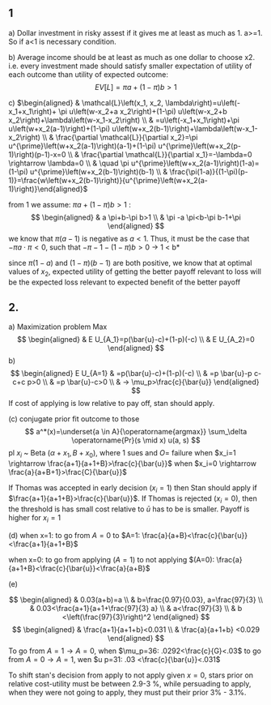 ## 1


a) 
Dollar investment in risky assest if it gives me at least as much as 1. a>=1. So if a<1 is necessary condition.

b) Average income should be at least as much as one dollar to choose x2. i.e. every investment made should satisfy smaller expectation of utility of each outcome than utility of expected outcome:
$$
E V[L]=\pi a+(1-\pi) b>1
$$

c)
$\begin{aligned} & \mathcal{L}\left(x_1, x_2, \lambda\right)=u\left(-x_1+x_1\right)+ \pi u\left(w-x_2+a x_2\right)+(1-\pi) u\left(w-x_2+b x_2\right)+\lambda\left(w-x_1-x_2\right) \\ & =u\left(-x_1+x_1\right)+\pi u\left(w+x_2(a-1)\right)+(1-\pi) u\left(w+x_2(b-1)\right)+\lambda\left(w-x_1-x_2\right) \\ & \frac{\partial \mathcal{L}}{\partial x_2}=\pi u^{\prime}\left(w+x_2(a-1)\right)(a-1)+(1-\pi) u^{\prime}\left(w+x_2(p-1)\right)(p-1)-x=0 \\ & \frac{\partial \mathcal{L}}{\partial x_1}=-\lambda=0 \rightarrow \lambda=0 \\ & \quad \pi u^{\prime}\left(w+x_2(a-1)\right)(1-a)=(1-\pi) u^{\prime}\left(w+x_2(b-1)\right)(b-1) \\ & \frac{\pi(1-a)}{(1-\pi)(p-1)}=\frac{w\left(w+x_2(b-1)\right)}{u^{\prime}\left(w+x_2(a-1)\right)}\end{aligned}$

from 1 we assume: $\pi a+(1-\pi) b>1$ :
$$
\begin{aligned}
& a \pi+b-\pi b>1 \\
& \pi -a \pi<b-\pi b-1+\pi
\end{aligned}
$$
we know that $\pi(a-1)$ is negative as $a<1$. Thus, it must be the case that $-\pi a \cdot \pi<0$, such that $- \pi -1-(1-\pi) b>0$ -> 1 < b*


since $\pi (1-a)$ and $(1-\pi)(b-1)$ are both positive, we know that at optimal values of $x_2$, expected utility of getting the better payoff relevant to loss will be the expected loss relevant to expected benefit of the better payoff

## 2.
a) Maximization problem
$\operatorname{Max}$
$$
\begin{aligned}
& E U_{A_1}=p(\bar{u}-c)+(1-p)(-c) \\
& E U_{A_2}=0
\end{aligned}
$$
b)
$$
\begin{aligned}
E U_{A=1} & =p(\bar{u}-c)+(1-p)(-c) \\
& =p \bar{u}-p c-c+c p>0 \\
& =p \bar{u}-c>0 \\
& -> \mu_p>\frac{c}{\bar{u}}
\end{aligned}
$$
If cost of applying is low relative to pay off, stan should apply. 

(c)
conjugate prior fit outcome to those
$$
a^*(x)=\underset{a \in A}{\operatorname{argmax}} \sum_\delta \operatorname{Pr}(s \mid x) u(a, s)
$$
pl $x_i$ ~ Beta $\left(\alpha+x_1, B+x_0\right)$, where 1 sues and $O=$ failure
when $x_i=1 \rightarrow \frac{a+1}{a+1+B}>\frac{c}{\bar{u}}$
when $x_i=0 \rightarrow \frac{a}{a+B+1}>\frac{C}{\bar{u}}$ 

If Thomas was accepted in early decision $\left(x_i=1\right)$ then Stan should apply if $\frac{a+1}{a+1+B}>\frac{c}{\bar{u}}$. If Thomas is rejected $\left(x_i=0\right)$, then the threshold is has small cost relative to $\bar{u}$ has to be is smaller. Payoff is higher for $x_i=1$

(d)
when x=1: to go from $A=0$ to $A=1: \frac{a}{a+B}<\frac{c}{\bar{u}}<\frac{a+1}{a+1+B}$

when x=0: to go from applying $(A=1)$ to not applying $(A=0): \frac{a}{a+1+B}<\frac{c}{\bar{u}}<\frac{a}{a+B}$

(e)

$$
\begin{aligned}
& 0.03(a+b)=a \\
& b=\frac{0.97}{0.03}, a=\frac{97}{3} \\
& 0.03<\frac{a+1}{a+1+\frac{97}{3} a} \\
& a<\frac{97}{3} \\
& b <\left(\frac{97}{3}\right)^2
\end{aligned}
$$
$$
\begin{aligned}
& \frac{a+1}{a+1+b}<0.031 \\
& \frac{a}{a+1+b} <0.029 
\end{aligned}
$$
To go from $A=1 \rightarrow A=0$, when $\mu_p=36: .0292<\frac{c}{G}<.03$ to go from $A=0 \rightarrow A=1$, wen $u p=31: .03 <\frac{c}{\bar{u}}<.031$

To shift stan's decision from apply to not apply given $x=0$, stars prior on relative cost-utility must be between 2.9-3 %, while persuading to apply, when they were not going to apply, they must put their prior 3% - 3.1%.
